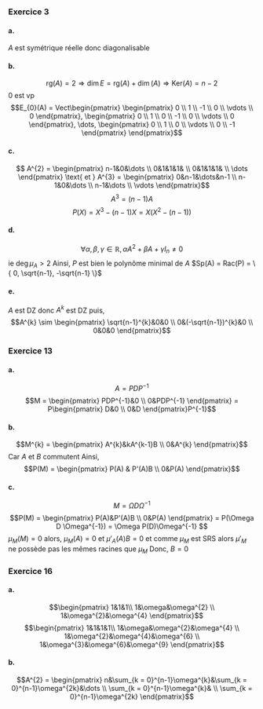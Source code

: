 ### Exercice 3
#### a.
$A$ est symétrique réelle donc diagonalisable

#### b.
$$\mathrm{rg}(A) = 2 \Rightarrow \dim  E = \mathrm{rg}(A) + \dim (A) \Rightarrow \mathrm{Ker}(A) = n-2$$
$0$ est vp
$$E_{0}(A) = Vect\begin{pmatrix}
\begin{pmatrix}
0 \\
1 \\
-1 \\
0 \\
\vdots \\
0
\end{pmatrix}, \begin{pmatrix}
0 \\
1 \\
0 \\
-1 \\
0 \\
\vdots \\
0
\end{pmatrix}, \dots, \begin{pmatrix}
0 \\
1 \\
0 \\
\vdots \\
0 \\
-1
\end{pmatrix}
\end{pmatrix}$$

#### c.
$$ A^{2} = \begin{pmatrix}
n-1&0&\dots \\
0&1&1&1& \\
0&1&1&1& \\
\dots
\end{pmatrix} \text{ et } A^{3} = \begin{pmatrix}
0&n-1&\dots&n-1 \\
n-1&0&\dots \\
n-1&\dots \\
\vdots
\end{pmatrix}$$
$$A^{3} = (n-1)A$$
$$P(X) = X^{3} -(n-1)X = X(X^{2}-(n-1))$$

#### d.
$$\forall \alpha, \beta, \gamma \in \mathbb{R}, \alpha A^{2}+ \beta A + \gamma I_{n} \neq 0$$
ie $\deg \mu_{A} > 2$
Ainsi, $P$ est bien le polynôme minimal de $A$
$Sp(A) = Rac(P) = \{ 0, \sqrt{n-1}, -\sqrt{n-1} \}$
#### e.
$A$ est DZ donc $A^{k}$ est DZ puis, 
$$A^{k} \sim \begin{pmatrix}
\sqrt{n-1}^{k}&0&0 \\
0&(-\sqrt{n-1})^{k}&0 \\
0&0&0
\end{pmatrix}$$

### Exercice 13
#### a.
$$A = PDP^{-1} $$
$$M = \begin{pmatrix}
PDP^{-1}&0 \\
0&PDP^{-1}
\end{pmatrix} = P\begin{pmatrix}
D&0 \\
0&D
\end{pmatrix}P^{-1}$$

#### b.
$$M^{k} = \begin{pmatrix}
A^{k}&kA^{k-1}B \\
0&A^{k}
\end{pmatrix}$$
Car $A$ et $B$ commutent
Ainsi,
$$P(M) = \begin{pmatrix}
P(A) & P'(A)B \\
0&P(A)
\end{pmatrix}$$

#### c.
$$M = \Omega D \Omega^{-1}$$
$$P(M) = \begin{pmatrix}
P(A)&P'(A)B \\
0&P(A)
\end{pmatrix} = P(\Omega D \Omega^{-1}) = \Omega P(D)\Omega^{-1} $$
$\mu_{M}(M) = 0$ alors, $\mu_{M}(A) = 0$ et $\mu'_{A}(A)B = 0$ et comme $\mu_{M}$ est SRS alors $\mu'_{M}$ ne possède pas les mêmes racines que $\mu_{M}$
Donc, $B=0$


### Exercice 16
#### a.
$$\begin{pmatrix}
1&1&1\\
1&\omega&\omega^{2} \\
1&\omega^{2}&\omega^{4}
\end{pmatrix}$$
$$\begin{pmatrix}
1&1&1&1\\
1&\omega&\omega^{2}&\omega^{4} \\
1&\omega^{2}&\omega^{4}&\omega^{6} \\
1&\omega^{3}&\omega^{6}&\omega^{9}
\end{pmatrix}$$
#### b.
$$A^{2} = \begin{pmatrix}
n&\sum_{k = 0}^{n-1}\omega^{k}&\sum_{k = 0}^{n-1}\omega^{2k}&\dots \\
\sum_{k = 0}^{n-1}\omega^{k}& \\
\sum_{k = 0}^{n-1}\omega^{2k}
\end{pmatrix}$$
